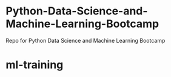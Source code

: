 # Python-Data-Science-and-Machine-Learning-Bootcamp
Repo for Python Data Science and Machine Learning Bootcamp
# ml-training
